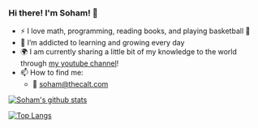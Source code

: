 ### Hi there! I'm Soham! 👋



- :zap: I love math, programming, reading books, and playing basketball :basketball:
- 🌱 I’m addicted to learning and growing every day
- 🌍 I am currently sharing a little bit of my knowledge to the world through [my youtube channel](https://www.youtube.com/channel/UC1G9OlaRBvIkXwaisdzw-lg)!
- 📫 How to find me: 
  - 📧 [soham@thecalt.com](soham@thecalt.com)

[![Soham's github stats](https://github-readme-stats.vercel.app/api?username=sohamgarg2020&count_private=true&show_icons=true&theme=radical&hide_rank=false)](https://github.com/anuraghazra/github-readme-stats)

[![Top Langs](https://github-readme-stats.vercel.app/api/top-langs/?username=sohamgarg2020)](https://github.com/anuraghazra/github-readme-stats)
